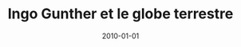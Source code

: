 ---
date: 2010-01-01
title:  Ingo Gunther et le globe terrestre
source: "Etapes.com"
sourceUrl: https://etapes.com/actus/actu-ingo-gunther-terre-nest-pas-toujours-ronde
pdfLink: 20100101-gunther-worldprocessor-etapes.pdf
---